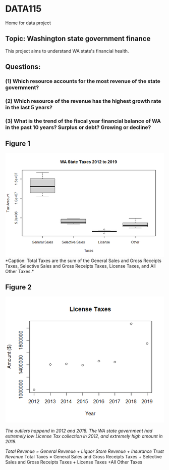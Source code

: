 # DATA115
Home for data project
## Topic: Washington state government finance

This project aims to understand WA state's financial health.

## Questions:
### (1) Which resource accounts for the most revenue of the state government?
### (2) Which resource of the revenue has the highest growth rate in the last 5 years?
### (3) What is the trend of the fiscal year financial balance of WA in the past 10 years? Surplus or debt? Growing or decline?

## Figure 1

<img src="WA_tax.png">
*Caption: Total Taxes are the sum of the General Sales and Gross Receipts Taxes, Selective Sales and Gross Receipts Taxes, License Taxes, and All Other Taxes.*

## Figure 2

![Scatterplot of WA State's License Taxes from 2012 to2019](lic_tax.png)

*The outliers happend in 2012 and 2018. The WA state government had extremely low License Tax collection in 2012, and extremely high amount in 2018.*


*Total Revenue = General Revenue + Liquor Store Revenue + Insurance Trust Revenue*
Total Taxes = General Sales and Gross Receipts Taxes + Selective Sales and Gross Receipts Taxes + License Taxes +All Other Taxes
